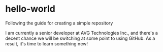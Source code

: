 # hello-world
Following the guide for creating a simple repository

I am currently a senior developer at AVG Technologies Inc., and there's a decent chance we will be switching at some point to using GitHub.  As a result, it's time to learn something new!
